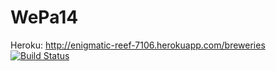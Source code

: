 WePa14
======
Heroku: http://enigmatic-reef-7106.herokuapp.com/breweries
[![Build Status](https://travis-ci.org/JiriHamberg/WePa14.png)](https://travis-ci.org/JiriHamberg/WePa14)
